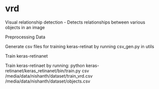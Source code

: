 # vrd
Visual relationship detection - Detects relationships between various objects in an image

Preprocessing Data

Generate csv files for training keras-retinat by running csv_gen.py in utils


Train keras-retinanet

Train keras-retinaet by running: python keras-retinanet/keras_retinanet/bin/train.py csv /media/data/nishanth/dataset/train_vrd.csv  /media/data/nishanth/dataset/objects.csv




